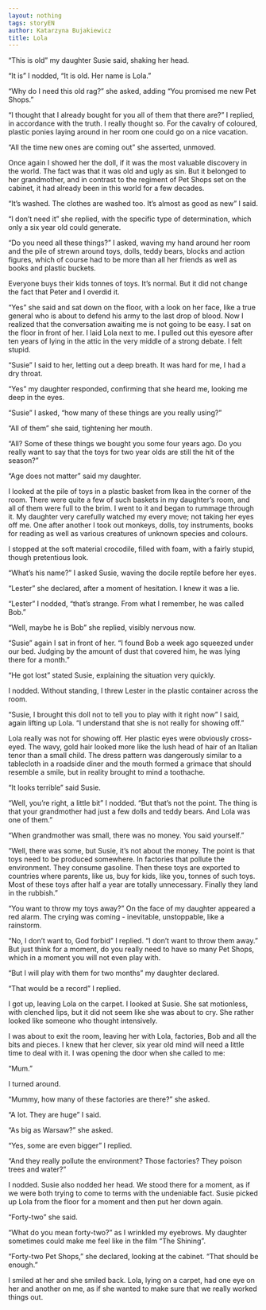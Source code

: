 ```yaml
---
layout: nothing
tags: storyEN
author: Katarzyna Bujakiewicz
title: Lola
---
```

“This is old” my daughter Susie said, shaking her head. 

“It is” I nodded, “It is old. Her name is Lola.” 

“Why do I need this old rag?” she asked, adding “You promised me new Pet Shops.” 

“I thought that I already bought for you all of them that there are?” I replied, in accordance with the truth. I really thought so. For the cavalry of coloured, plastic ponies laying around in her room one could go on a nice vacation. 

“All the time new ones are coming out” she asserted, unmoved. 

Once again I showed her the doll, if it was the most valuable discovery in the world. The fact was that it was old and ugly as sin. But it belonged to her grandmother, and in contrast to the regiment of Pet Shops set on the cabinet, it had already been in this world for a few decades. 

“It’s washed. The clothes are washed too. It’s almost as good as new” I said. 

“I don’t need it” she replied, with the specific type of determination, which only a six year old could generate. 

“Do you need all these things?” I asked, waving my hand around her room and the pile of strewn around toys, dolls, teddy bears, blocks and action figures, which of course had to be more than all her friends as well as books and plastic buckets. 

Everyone buys their kids tonnes of toys. It’s normal. But it did not change the fact that Peter and I overdid it. 

“Yes” she said and sat down on the floor, with a look on her face, like a true general who is about to defend his army to the last drop of blood. Now I realized that the conversation awaiting me is not going to be easy. I sat on the floor in front of her. I laid Lola next to me. I pulled out this eyesore after ten years of lying in the attic in the very middle of a strong debate. I felt stupid. 

“Susie” I said to her, letting out a deep breath. It was hard for me, I had a dry throat. 

“Yes” my daughter responded, confirming that she heard me, looking me deep in the eyes. 

“Susie” I asked, “how many of these things are you really using?” 

“All of them” she said, tightening her mouth. 

“All? Some of these things we bought you some four years ago. Do you really want to say that the toys for two year olds are still the hit of the season?” 

“Age does not matter” said my daughter. 

I looked at the pile of toys in a plastic basket from Ikea in the corner of the room. There were quite a few of such baskets in my daughter’s room, and all of them were full to the brim. I went to it and began to rummage through it. My daughter very carefully watched my every move; not taking her eyes off me. One after another I took out monkeys, dolls, toy instruments, books for reading as well as various creatures of unknown species and colours. 

I stopped at the soft material crocodile, filled with foam, with a fairly stupid, though pretentious look. 

“What’s his name?” I asked Susie, waving the docile reptile before her eyes. 

“Lester” she declared, after a moment of hesitation. I knew it was a lie. 

“Lester” I nodded, “that’s strange. From what I remember, he was called Bob.” 

“Well, maybe he is Bob” she replied, visibly nervous now. 

“Susie” again I sat in front of her. “I found Bob a week ago squeezed under our bed. Judging by the amount of dust that covered him, he was lying there for a month.”

“He got lost” stated Susie, explaining the situation very quickly. 

I nodded. Without standing, I threw Lester in the plastic container across the room. 

“Susie, I brought this doll not to tell you to play with it right now” I said, again lifting up Lola. “I understand that she is not really for showing off.”

Lola really was not for showing off. Her plastic eyes were obviously cross-eyed. The wavy, gold hair looked more like the lush head of hair of an Italian tenor than a small child. The dress pattern was dangerously similar to a tablecloth in a roadside diner and the mouth formed a grimace that should resemble a smile, but in reality brought to mind a toothache. 

“It looks terrible” said Susie. 

“Well, you’re right, a little bit” I nodded. “But that’s not the point. The thing is that your grandmother had just a few dolls and teddy bears. And Lola was one of them.” 

“When grandmother was small, there was no money. You said yourself.” 

“Well, there was some, but Susie, it’s not about the money. The point is that toys need to be produced somewhere. In factories that pollute the environment. They consume gasoline. Then these toys are exported to countries where parents, like us, buy for kids, like you, tonnes of such toys. Most of these toys after half a year are totally unnecessary. Finally they land in the rubbish.” 

“You want to throw my toys away?” On the face of my daughter appeared a red alarm. The crying was coming - inevitable, unstoppable, like a rainstorm. 

“No, I don’t want to, God forbid” I replied. “I don’t want to throw them away.” But just think for a moment, do you really need to have so many Pet Shops, which in a moment you will not even play with. 

“But I will play with them for two months” my daughter declared. 

“That would be a record” I replied. 

I got up, leaving Lola on the carpet. I looked at Susie. She sat motionless, with clenched lips, but it did not seem like she was about to cry. She rather looked like someone who thought intensively. 

I was about to exit the room, leaving her with Lola, factories, Bob and all the bits and pieces. I knew that her clever, six year old mind will need a little time to deal with it. I was opening the door when she called to me: 

“Mum.” 

I turned around. 

“Mummy, how many of these factories are there?” she asked. 

“A lot. They are huge” I said. 

“As big as Warsaw?” she asked. 

“Yes, some are even bigger” I replied. 

“And they really pollute the environment? Those factories? They poison trees and water?” 

I nodded. Susie also nodded her head. We stood there for a moment, as if we were both trying to come to terms with the undeniable fact. Susie picked up Lola from the floor for a moment and then put her down again. 

“Forty-two” she said. 

“What do you mean forty-two?” as I wrinkled my eyebrows. My daughter sometimes could make me feel like in the film “The Shining”. 

“Forty-two Pet Shops,” she declared, looking at the cabinet. “That should be enough.” 

I smiled at her and she smiled back. Lola, lying on a carpet, had one eye on her and another on me, as if she wanted to make sure that we really worked things out. 
